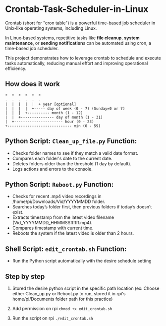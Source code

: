 # Crontab-Task-Scheduler-in-Linux
Crontab (short for "cron table") is a powerful time-based job scheduler in Unix-like operating systems, including Linux. 

In Linux-based systems, repetitive tasks like **file cleanup**, **system maintenance**, or **sending notification**s can be automated using cron, a time-based job scheduler. 

This project demonstrates how to leverage crontab to schedule and execute tasks automatically, reducing manual effort and improving operational efficiency.

## How does it work
```
*  *  *  *  *  *
-  -  -  -  -  -
|  |  |  |  |  + year [optional]
|  |  |  |  +----- day of week (0 - 7) (Sunday=0 or 7)
|  |  |  +---------- month (1 - 12)
|  |  +--------------- day of month (1 - 31)
|  +---------------------- hour (0 - 23)
+----------------------------- min (0 - 59)
```
## Python Script: `Clean_up_file.py` Function:

- Checks folder names to see if they match a valid date format.
- Compares each folder's date to the current date.
- Deletes folders older than the threshold (1 day by default).
- Logs actions and errors to the console.

## Python Script: `Reboot.py` Function:

- Checks for recent .mp4 video recordings in /home/pi/Downloads/Vid/YYYYMMDD folder.
- Searches today’s folder first, then previous folders if today’s doesn’t exist.
- Extracts timestamp from the latest video filename (Vid_YYYYMMDD_HHMMSSffffff.mp4).
- Compares timestamp with current time.
- Reboots the system if the latest video is older than 2 hours.

## Shell Script: `edit_crontab.sh` Function:

- Run the Python script automatically with the desire schedule setting

 ## Step by step

 1. Stored the desire python script in the specific path location
(ex: Choose either Clean_up.py or Reboot.py to run, stored it in rpi's home/pi/Documents folder path for this practice)
    
 3. Add permission on rpi
`chmod +x edit_crontab.sh`

4. Run the script on rpi
`./edit_crontab.sh`

